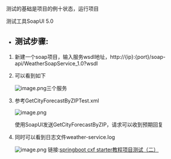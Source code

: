 测试的基础是项目的例十状态，运行项目

测试工具SoapUI 5.0  

*   测试步骤:
    -----
    

1.  新建一个soap项目，输入服务wsdl地址，http://{ip}:{port}/soap-api/WeatherSoapService\_1.0?wsdl
    
2.  可以看到如下
    
    ![image.png](https://bbs-img.huaweicloud.com/blogs/img/1542090682273442.png "1542090682273442.png")三个服务
    
3.  参考GetCityForecastByZIPTest.xml
    
    ![image.png](https://bbs-img.huaweicloud.com/blogs/img/1542095706601230.png "1542095706601230.png")
    
    使用SoapUI发送GetCityForecastByZIP，请求可以收到预期回复
    
4.  同时可以看到日志文件weather-service.log
    
    ![image.png](https://bbs-img.huaweicloud.com/blogs/img/1542100582378520.png "1542100582378520.png")
链接:[springboot cxf starter教程项目测试（二）](https://bbs.huaweicloud.com/blogs/b4653f3ce66b11e8bd5a7ca23e93a891)